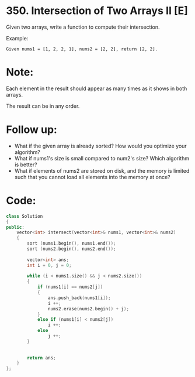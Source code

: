 # 350. Intersection of Two Arrays II [E]
Given two arrays, write a function to compute their intersection.

Example:
```
Given nums1 = [1, 2, 2, 1], nums2 = [2, 2], return [2, 2].
```

# Note:
Each element in the result should appear as many times as it shows in both arrays.

The result can be in any order.

# Follow up:
- What if the given array is already sorted? How would you optimize your algorithm?
- What if nums1's size is small compared to num2's size? Which algorithm is better?
- What if elements of nums2 are stored on disk, and the memory is limited such that you cannot load all elements into the memory at once?

# Code:
```c++
class Solution 
{
public:
    vector<int> intersect(vector<int>& nums1, vector<int>& nums2) 
    {
        sort (nums1.begin(), nums1.end());
        sort (nums2.begin(), nums2.end());
        
        vector<int> ans;
        int i = 0, j = 0;
        
        while (i < nums1.size() && j < nums2.size())
        {
            if (nums1[i] == nums2[j])
            {
                ans.push_back(nums1[i]);
                i ++;
                nums2.erase(nums2.begin() + j);
            }
            else if (nums1[i] < nums2[j])
                i ++;
            else
                j ++;
        }
        
        
        return ans;
    }
};
```
